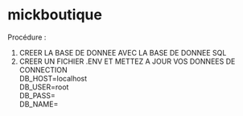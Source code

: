 # mickboutique
Procédure : 
1. CREER LA BASE DE DONNEE AVEC LA BASE DE DONNEE SQL
2. CREER UN FICHIER .ENV ET METTEZ A JOUR VOS DONNEES DE CONNECTION<br>
    DB_HOST=localhost<br>
    DB_USER=root<br>
    DB_PASS=<br>
    DB_NAME=<br>
